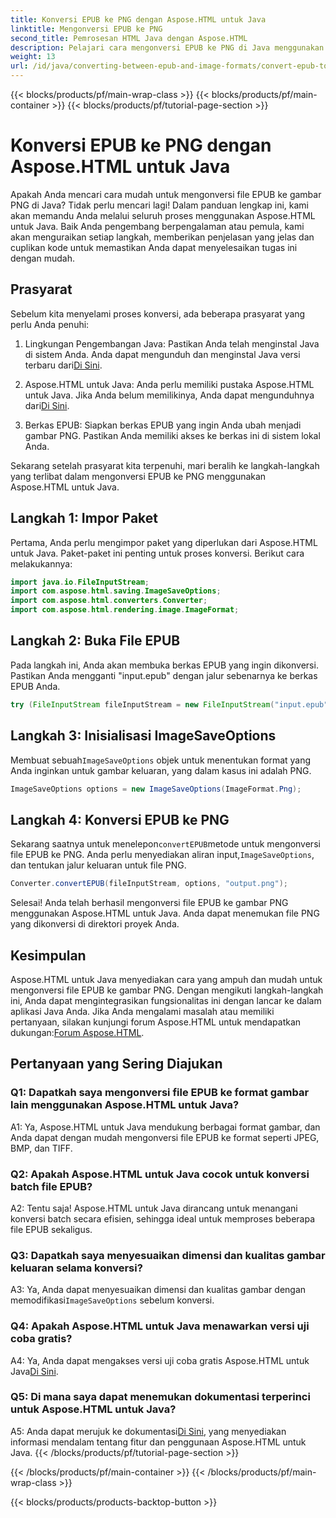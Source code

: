 ```yaml
---
title: Konversi EPUB ke PNG dengan Aspose.HTML untuk Java
linktitle: Mengonversi EPUB ke PNG
second_title: Pemrosesan HTML Java dengan Aspose.HTML
description: Pelajari cara mengonversi EPUB ke PNG di Java menggunakan Aspose.HTML untuk Java. Panduan langkah demi langkah untuk konversi yang lancar.
weight: 13
url: /id/java/converting-between-epub-and-image-formats/convert-epub-to-png/
---
```


{{< blocks/products/pf/main-wrap-class >}}
{{< blocks/products/pf/main-container >}}
{{< blocks/products/pf/tutorial-page-section >}}

# Konversi EPUB ke PNG dengan Aspose.HTML untuk Java

Apakah Anda mencari cara mudah untuk mengonversi file EPUB ke gambar PNG di Java? Tidak perlu mencari lagi! Dalam panduan lengkap ini, kami akan memandu Anda melalui seluruh proses menggunakan Aspose.HTML untuk Java. Baik Anda pengembang berpengalaman atau pemula, kami akan menguraikan setiap langkah, memberikan penjelasan yang jelas dan cuplikan kode untuk memastikan Anda dapat menyelesaikan tugas ini dengan mudah.

## Prasyarat

Sebelum kita menyelami proses konversi, ada beberapa prasyarat yang perlu Anda penuhi:

1.  Lingkungan Pengembangan Java: Pastikan Anda telah menginstal Java di sistem Anda. Anda dapat mengunduh dan menginstal Java versi terbaru dari[Di Sini](https://www.oracle.com/java/technologies/javase-downloads.html).

2. Aspose.HTML untuk Java: Anda perlu memiliki pustaka Aspose.HTML untuk Java. Jika Anda belum memilikinya, Anda dapat mengunduhnya dari[Di Sini](https://releases.aspose.com/html/java/).

3. Berkas EPUB: Siapkan berkas EPUB yang ingin Anda ubah menjadi gambar PNG. Pastikan Anda memiliki akses ke berkas ini di sistem lokal Anda.

Sekarang setelah prasyarat kita terpenuhi, mari beralih ke langkah-langkah yang terlibat dalam mengonversi EPUB ke PNG menggunakan Aspose.HTML untuk Java.

## Langkah 1: Impor Paket

Pertama, Anda perlu mengimpor paket yang diperlukan dari Aspose.HTML untuk Java. Paket-paket ini penting untuk proses konversi. Berikut cara melakukannya:

```java
import java.io.FileInputStream;
import com.aspose.html.saving.ImageSaveOptions;
import com.aspose.html.converters.Converter;
import com.aspose.html.rendering.image.ImageFormat;
```

## Langkah 2: Buka File EPUB

Pada langkah ini, Anda akan membuka berkas EPUB yang ingin dikonversi. Pastikan Anda mengganti "input.epub" dengan jalur sebenarnya ke berkas EPUB Anda.

```java
try (FileInputStream fileInputStream = new FileInputStream("input.epub")) {
```

## Langkah 3: Inisialisasi ImageSaveOptions

 Membuat sebuah`ImageSaveOptions` objek untuk menentukan format yang Anda inginkan untuk gambar keluaran, yang dalam kasus ini adalah PNG.

```java
ImageSaveOptions options = new ImageSaveOptions(ImageFormat.Png);
```

## Langkah 4: Konversi EPUB ke PNG

 Sekarang saatnya untuk menelepon`convertEPUB`metode untuk mengonversi file EPUB ke PNG. Anda perlu menyediakan aliran input,`ImageSaveOptions`, dan tentukan jalur keluaran untuk file PNG.

```java
Converter.convertEPUB(fileInputStream, options, "output.png");
```

Selesai! Anda telah berhasil mengonversi file EPUB ke gambar PNG menggunakan Aspose.HTML untuk Java. Anda dapat menemukan file PNG yang dikonversi di direktori proyek Anda.

## Kesimpulan
 Aspose.HTML untuk Java menyediakan cara yang ampuh dan mudah untuk mengonversi file EPUB ke gambar PNG. Dengan mengikuti langkah-langkah ini, Anda dapat mengintegrasikan fungsionalitas ini dengan lancar ke dalam aplikasi Java Anda. Jika Anda mengalami masalah atau memiliki pertanyaan, silakan kunjungi forum Aspose.HTML untuk mendapatkan dukungan:[Forum Aspose.HTML](https://forum.aspose.com/).

## Pertanyaan yang Sering Diajukan

### Q1: Dapatkah saya mengonversi file EPUB ke format gambar lain menggunakan Aspose.HTML untuk Java?

A1: Ya, Aspose.HTML untuk Java mendukung berbagai format gambar, dan Anda dapat dengan mudah mengonversi file EPUB ke format seperti JPEG, BMP, dan TIFF.

### Q2: Apakah Aspose.HTML untuk Java cocok untuk konversi batch file EPUB?
   
A2: Tentu saja! Aspose.HTML untuk Java dirancang untuk menangani konversi batch secara efisien, sehingga ideal untuk memproses beberapa file EPUB sekaligus.

### Q3: Dapatkah saya menyesuaikan dimensi dan kualitas gambar keluaran selama konversi?

 A3: Ya, Anda dapat menyesuaikan dimensi dan kualitas gambar dengan memodifikasi`ImageSaveOptions` sebelum konversi. 

### Q4: Apakah Aspose.HTML untuk Java menawarkan versi uji coba gratis?

 A4: Ya, Anda dapat mengakses versi uji coba gratis Aspose.HTML untuk Java[Di Sini](https://releases.aspose.com/).

### Q5: Di mana saya dapat menemukan dokumentasi terperinci untuk Aspose.HTML untuk Java?

 A5: Anda dapat merujuk ke dokumentasi[Di Sini](https://reference.aspose.com/html/java/), yang menyediakan informasi mendalam tentang fitur dan penggunaan Aspose.HTML untuk Java.
{{< /blocks/products/pf/tutorial-page-section >}}

{{< /blocks/products/pf/main-container >}}
{{< /blocks/products/pf/main-wrap-class >}}

{{< blocks/products/products-backtop-button >}}

